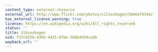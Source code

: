 ```yaml
---
content_type: external-resource
external_url: http://www.flickr.com/photos/vilseskogen/5846470744/
has_external_license_warning: true
license: https://en.wikipedia.org/wiki/All_rights_reserved
status: ''
title: Vikseskogen
uid: f37c925b-4365-4425-8fbe-568b4d34ca3b
wayback_url: ''
---
```

